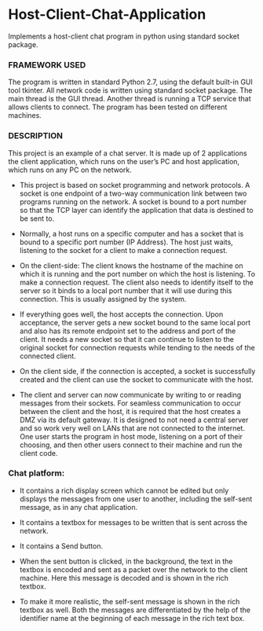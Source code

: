 # Host-Client-Chat-Application

Implements a host-client chat program in python using standard socket package.

### FRAMEWORK USED
The program is written in standard Python 2.7, using the default built-in GUI tool tkinter. All network code is written using standard socket package. The main thread is the GUI thread. Another thread is running a TCP service that allows clients to connect. The program has been tested on different machines.

### DESCRIPTION
This project is an example of a chat server. It is made up of 2 applications the client application, which runs on the user’s PC and host application, which runs on any PC on the network.

- This project is based on socket programming and network protocols. A socket is one endpoint of a two-way communication link between two programs running on the network. A socket is bound to a port number so that the TCP layer can identify the application that data is destined to be sent to.

-	Normally, a host runs on a specific computer and has a socket that is bound to a specific port number (IP Address). The host just waits, listening to the socket for a client to make a connection request.

- On the client-side: The client knows the hostname of the machine on which it is running and the port number on which the host is listening. To make a connection request. The client also needs to identify itself to the server so it binds to a local port number that it will use during this connection. This is usually assigned by the system.

-	If everything goes well, the host accepts the connection. Upon acceptance, the server gets a new socket bound to the same local port and also has its remote endpoint set to the address and port of the client. It needs a new socket so that it can continue to listen to the original socket for connection requests while tending to the needs of the connected client.

-	On the client side, if the connection is accepted, a socket is successfully created and the client can use the socket to communicate with the host.

-	The client and server can now communicate by writing to or reading messages from their sockets.
For seamless communication to occur between the client and the host, it is required that the host creates a DMZ via its default gateway.
It is designed to not need a central server and so work very well on LANs that are not connected to the internet. One user starts the program in host mode, listening on a port of their choosing, and then other users connect to their machine and run the client code. 

### Chat platform: 
- It contains a rich display screen which cannot be edited but only displays the messages from one user to another, including the self-sent message, as in any chat application.

- It contains a textbox for messages to be written that is sent across the network. 

- It contains a Send button.

- When the sent button is clicked, in the background, the text in the textbox is encoded and sent as a packet over the network to the client machine. Here this message is decoded and is shown in the rich textbox. 

- To make it more realistic, the self-sent message is shown in the rich textbox as well. Both the messages are differentiated by the help of the identifier name at the beginning of each message in the rich text box.
